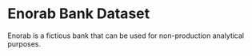 # Enorab Bank Dataset
Enorab is a fictious bank that can be used for non-production analytical purposes.
